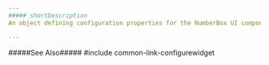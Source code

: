 ```yaml
---
##### shortDescription
An object defining configuration properties for the NumberBox UI component.

---
```

#####See Also#####
#include common-link-configurewidget